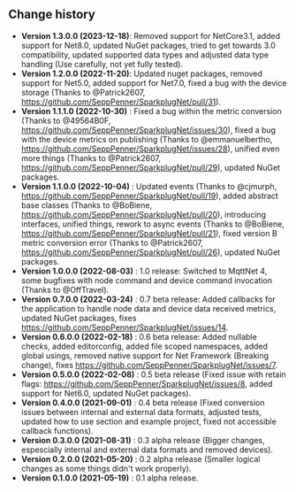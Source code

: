 Change history
--------------

* **Version 1.3.0.0 (2023-12-18)**: Removed support for NetCore3.1, added support for Net8.0, updated NuGet packages, tried to get towards 3.0 compatibility, updated supported data types and adjusted data type handling (Use carefully, not yet fully tested).
* **Version 1.2.0.0 (2022-11-20)**: Updated nuget packages, removed support for Net5.0, added support for Net7.0, fixed a bug with the device storage (Thanks to @Patrick2607, https://github.com/SeppPenner/SparkplugNet/pull/31).
* **Version 1.1.1.0 (2022-10-30)** : Fixed a bug within the metric conversion (Thanks to @49564B0F, https://github.com/SeppPenner/SparkplugNet/issues/30), fixed a bug with the device metrics on publishing (Thanks to @emmanuelbertho, https://github.com/SeppPenner/SparkplugNet/issues/28), unified even more things (Thanks to @Patrick2607, https://github.com/SeppPenner/SparkplugNet/pull/29), updated NuGet packages.
* **Version 1.1.0.0 (2022-10-04)** : Updated events (Thanks to @cjmurph, https://github.com/SeppPenner/SparkplugNet/pull/19), added abstract base classes (Thanks to @BoBiene, https://github.com/SeppPenner/SparkplugNet/pull/20), introducing interfaces, unified things, rework to async events (Thanks to @BoBiene, https://github.com/SeppPenner/SparkplugNet/pull/21), fixed version B metric conversion error (Thanks to @Patrick2607, https://github.com/SeppPenner/SparkplugNet/pull/26), updated NuGet packages.
* **Version 1.0.0.0 (2022-08-03)** : 1.0 release: Switched to MqttNet 4, some bugfixes with node command and device command invocation (Thanks to @OffTravel).
* **Version 0.7.0.0 (2022-03-24)** : 0.7 beta release: Added callbacks for the application to handle node data and device data received metrics, updated NuGet packages, fixes https://github.com/SeppPenner/SparkplugNet/issues/14.
* **Version 0.6.0.0 (2022-02-18)** : 0.6 beta release: Added nullable checks, added editorconfig, added file scoped namespaces, added global usings, removed native support for Net Framework (Breaking change), fixes https://github.com/SeppPenner/SparkplugNet/issues/7.
* **Version 0.5.0.0 (2022-02-08)** : 0.5 beta release (Fixed issue with retain flags: https://github.com/SeppPenner/SparkplugNet/issues/8, added support for Net6.0, updated NuGet packages).
* **Version 0.4.0.0 (2021-09-01)** : 0.4 beta release (Fixed conversion issues between internal and external data formats, adjusted tests, updated how to use section and example project, fixed not accessible callback functions).
* **Version 0.3.0.0 (2021-08-31)** : 0.3 alpha release (Bigger changes, espescially internal and external data formats and removed devices).
* **Version 0.2.0.0 (2021-05-20)** : 0.2 alpha release (Smaller logical changes as some things didn't work properly).
* **Version 0.1.0.0 (2021-05-19)** : 0.1 alpha release.